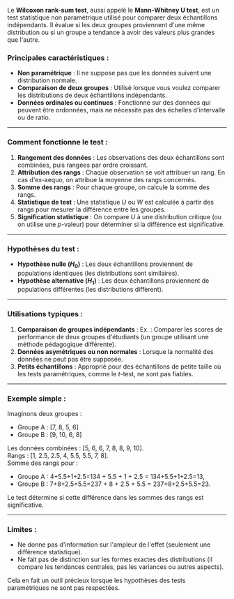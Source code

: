 Le **Wilcoxon rank-sum test**, aussi appelé le **Mann-Whitney U test**, est un test statistique non paramétrique utilisé pour comparer deux échantillons indépendants. Il évalue si les deux groupes proviennent d'une même distribution ou si un groupe a tendance à avoir des valeurs plus grandes que l'autre.

### Principales caractéristiques :

- **Non paramétrique** : Il ne suppose pas que les données suivent une distribution normale.
- **Comparaison de deux groupes** : Utilisé lorsque vous voulez comparer les distributions de deux échantillons indépendants.
- **Données ordinales ou continues** : Fonctionne sur des données qui peuvent être ordonnées, mais ne nécessite pas des échelles d'intervalle ou de ratio.

---

### Comment fonctionne le test :

1. **Rangement des données** : Les observations des deux échantillons sont combinées, puis rangées par ordre croissant.
2. **Attribution des rangs** : Chaque observation se voit attribuer un rang. En cas d'ex-aequo, on attribue la moyenne des rangs concernés.
3. **Somme des rangs** : Pour chaque groupe, on calcule la somme des rangs.
4. **Statistique de test** : Une statistique $U$ ou $W$ est calculée à partir des rangs pour mesurer la différence entre les groupes.
5. **Signification statistique** : On compare $U$ à une distribution critique (ou on utilise une $p$-valeur) pour déterminer si la différence est significative.

---

### Hypothèses du test :

- **Hypothèse nulle ($H_0$​)** : Les deux échantillons proviennent de populations identiques (les distributions sont similaires).
- **Hypothèse alternative ($H_1$​)** : Les deux échantillons proviennent de populations différentes (les distributions diffèrent).

---

### Utilisations typiques :

1. **Comparaison de groupes indépendants** : Ex. : Comparer les scores de performance de deux groupes d'étudiants (un groupe utilisant une méthode pédagogique différente).
2. **Données asymétriques ou non normales** : Lorsque la normalité des données ne peut pas être supposée.
3. **Petits échantillons** : Approprié pour des échantillons de petite taille où les tests paramétriques, comme le $t$-test, ne sont pas fiables.

---

### Exemple simple :

Imaginons deux groupes :

- Groupe A : [7, 8, 5, 6]
- Groupe B : [9, 10, 6, 8]

Les données combinées : [5, 6, 6, 7, 8, 8, 9, 10].  
Rangs : [1, 2.5, 2.5, 4, 5.5, 5.5, 7, 8].  
Somme des rangs pour :

- Groupe A : 4+5.5+1+2.5=134 + 5.5 + 1 + 2.5 = 134+5.5+1+2.5=13,
- Groupe B : 7+8+2.5+5.5=237 + 8 + 2.5 + 5.5 = 237+8+2.5+5.5=23.

Le test détermine si cette différence dans les sommes des rangs est significative.

---

### Limites :

- Ne donne pas d'information sur l'ampleur de l'effet (seulement une différence statistique).
- Ne fait pas de distinction sur les formes exactes des distributions (il compare les tendances centrales, pas les variances ou autres aspects).

Cela en fait un outil précieux lorsque les hypothèses des tests paramétriques ne sont pas respectées.